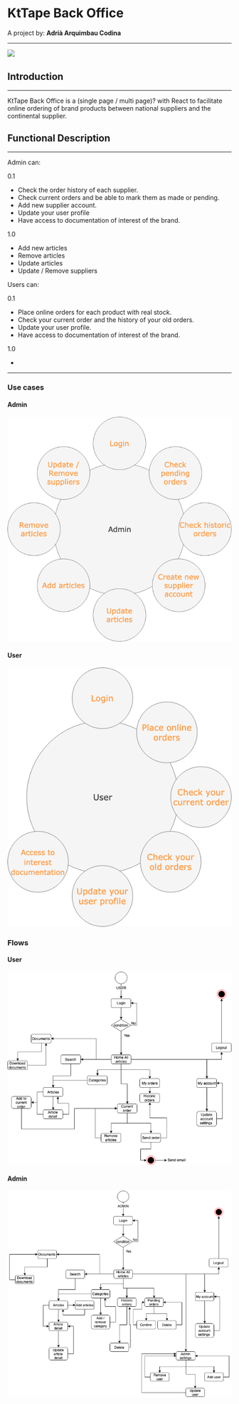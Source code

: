 # KtTape Back Office
A project by:
    **Adrià Arquimbau Codina**

---


![](https://kttape.es/wp-content/uploads/2019/02/Logo-sense-fons-dreta-blanc.png)

## **Introduction**
---
KtTape Back Office is a (single page / multi page)? with React to facilitate online ordering of brand products between national suppliers and the continental supplier.


## **Functional Description**
---
Admin can:

0.1
+ Check the order history of each supplier. 
+ Check current orders and be able to mark them as made or pending.
+ Add new supplier account.
+ Update your user profile
+ Have access to documentation of interest of the brand.

1.0

+ Add new articles
+ Remove articles
+ Update articles
+ Update / Remove suppliers

Users can:

0.1

+ Place online orders for each product with real stock.
+ Check your current order and the history of your old orders.
+ Update your user profile.
+ Have access to documentation of interest of the brand.

1.0

+ 

---

### Use cases

#### Admin
![](./images/admin-cases.png)

#### User
![](./images/user-cases.png)

### Flows

#### User
![](./images/user-flow.png)

#### Admin
![](./images/admin-flow.png)


